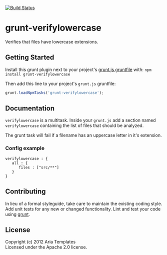 [![Build Status](https://travis-ci.org/ariatemplates/grunt-verifylowercase.png)](https://travis-ci.org/ariatemplates/grunt-verifylowercase)
# grunt-verifylowercase

Verifies that files have lowercase extensions.

## Getting Started
Install this grunt plugin next to your project's [grunt.js gruntfile][getting_started] with: `npm install grunt-verifylowercase`

Then add this line to your project's `grunt.js` gruntfile:

```javascript
grunt.loadNpmTasks('grunt-verifylowercase');
```

[grunt]: http://gruntjs.com/
[getting_started]: https://github.com/gruntjs/grunt/blob/master/docs/getting_started.md

## Documentation

`verifylowercase` is a multitask. Inside your `grunt.js` add a section named `verifylowercase` containing the list of files that should be analyzed.

The grunt task will fail if a filename has an uppercase letter in it's extension.

### Config example

```
verifylowercase : {
   all : {
      files : ["src/**"]
   }
}
```

## Contributing
In lieu of a formal styleguide, take care to maintain the existing coding style. Add unit tests for any new or changed functionality. Lint and test your code using [grunt][grunt].


## License
Copyright (c) 2012 Aria Templates  
Licensed under the Apache 2.0 license.
